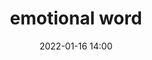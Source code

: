 ---
layout: inner
position: left
title: 'emotional word '
date: 2022-01-16 14:00
categories: development
tags: EMOLAB
featured_image: './img/posts/02_weathercast-1130x864-2x.png'
project_link: 'https://github.com/ddubny/ddubny.github.io/blob/main'
button_icon: 'github'
button_text: 'Visit Project'
lead_text: 'I am interested in ...'
---